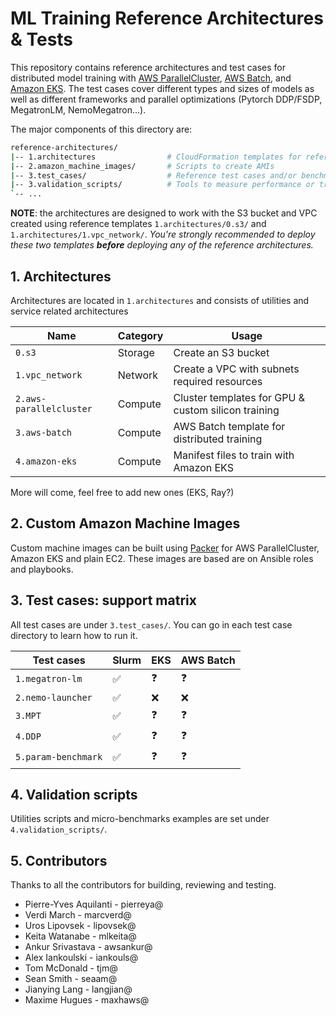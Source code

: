 # ML Training Reference Architectures & Tests <!-- omit from toc -->

This repository contains reference architectures and test cases for distributed model training with [AWS ParallelCluster](https://docs.aws.amazon.com/parallelcluster/latest/ug/what-is-aws-parallelcluster.html), [AWS Batch](https://docs.aws.amazon.com/batch/latest/userguide/what-is-batch.html), and [Amazon EKS](https://docs.aws.amazon.com/eks/latest/userguide/getting-started-console.html). The test cases cover different types and sizes of models as well as different frameworks and parallel optimizations (Pytorch DDP/FSDP, MegatronLM, NemoMegatron...).

The major components of this directory are:

```bash
reference-architectures/
|-- 1.architectures                # CloudFormation templates for reference arch
|-- 2.amazon_machine_images/       # Scripts to create AMIs
|-- 3.test_cases/                  # Reference test cases and/or benchmark scripts
|-- 3.validation_scripts/          # Tools to measure performance or troubleshoot
`-- ...
```

**NOTE**: the architectures are designed to work with the S3 bucket and VPC created using reference templates `1.architectures/0.s3/` and `1.architectures/1.vpc_network/`. _You're strongly recommended to deploy these two templates **before** deploying any of the reference architectures._

## 1. Architectures

Architectures are located in `1.architectures` and consists of utilities and service related architectures

| Name                    | Category | Usage                                               |
| ----------------------- | -------- | --------------------------------------------------- |
| `0.s3`                  | Storage  | Create an S3 bucket                                 |
| `1.vpc_network`         | Network  | Create a VPC with subnets required resources        |
| `2.aws-parallelcluster` | Compute  | Cluster templates for GPU & custom silicon training |
| `3.aws-batch`           | Compute  | AWS Batch template for distributed training         |
| `4.amazon-eks`          | Compute  | Manifest files to train with Amazon EKS         |

More will come, feel free to add new ones (EKS, Ray?)

## 2. Custom Amazon Machine Images

Custom machine images can be built using [Packer](www.packer.io) for AWS ParallelCluster, Amazon EKS and plain EC2. These images are based are on Ansible roles and playbooks.

## 3. Test cases: support matrix

All test cases are under `3.test_cases/`. You can go in each test case directory to learn how to run it.

| Test cases          | Slurm | EKS | AWS Batch  |
| ------------------- | ----- | --- | ---------- |
| `1.megatron-lm`     | ✅    | ❓  | ❓         |
| `2.nemo-launcher`   | ✅    | ❌  | ❌         |
| `3.MPT`             | ✅    | ❓  | ❓         |
| `4.DDP`             | ✅    | ❓  | ❓         |
| `5.param-benchmark` | ✅    | ❓  | ❓         |


## 4. Validation scripts

Utilities scripts and micro-benchmarks examples are set under `4.validation_scripts/`.

## 5. Contributors

Thanks to all the contributors for building, reviewing and testing.

- Pierre-Yves Aquilanti - pierreya@
- Verdi March - marcverd@
- Uros Lipovsek - lipovsek@
- Keita Watanabe - mlkeita@
- Ankur Srivastava - awsankur@
- Alex Iankoulski - iankouls@
- Tom McDonald - tjm@
- Sean Smith - seaam@
- Jianying Lang - langjian@
- Maxime Hugues - maxhaws@
